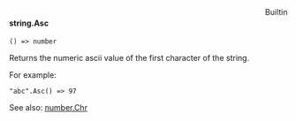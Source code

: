 <div style="float:right"><span class="builtin">Builtin</span></div>

#### string.Asc

``` suneido
() => number
```

Returns the numeric ascii value of the first character of the string.

For example:

``` suneido
"abc".Asc() => 97
```

See also:
[number.Chr](<../Number/number.Chr.md>)